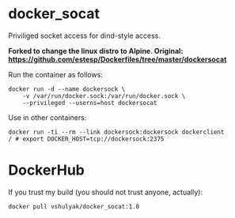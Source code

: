 # docker_socat

Priviliged socket access for dind-style access.

**Forked to change the linux distro to Alpine. Original: https://github.com/estesp/Dockerfiles/tree/master/dockersocat**

Run the container as follows:

```
docker run -d --name dockersock \
    -v /var/run/docker.sock:/var/run/docker.sock \
	--privileged --userns=host dockersocat
```

Use in other containers:

```
docker run -ti --rm --link dockersock:dockersock dockerclient
/ # export DOCKER_HOST=tcp://dockersock:2375
```

# DockerHub

If you trust my build (you should not trust anyone, actually):
```
docker pull vshulyak/docker_socat:1.0
```
